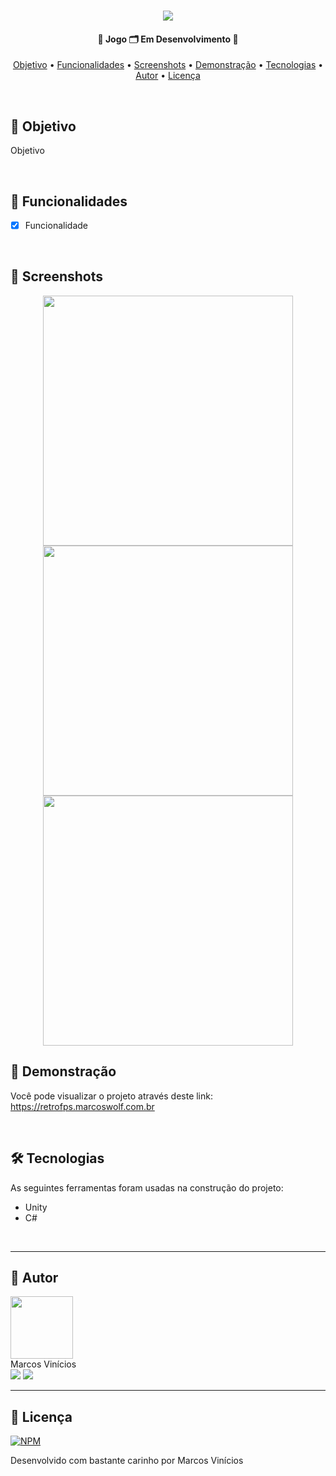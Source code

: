 <h1 align="center">
    <img src="https://github.com/MarcosWolf/retroFPS/assets/26293082/93bb233e-fa75-408c-bf32-6f58011b07e7">
</h1>

<h4 align="center"> 
	🚧  Jogo 🗂️ Em Desenvolvimento 🚧
</h4>

<p align="center">
 <a href="#objetivo">Objetivo</a> • 
 <a href="#funcionalidades">Funcionalidades</a> • 
 <a href="#screenshots">Screenshots</a> • 
 <a href="#demonstracao">Demonstração</a> • 
 <a href="#tecnologias">Tecnologias</a> • 
 <a href="#autor">Autor</a> • 
 <a href="#licenca">Licença</a>
</p>

<br />


<div id="objetivo">
   
   ## 🎯 Objetivo

   Objetivo
   
</div>

<br />

<div id="funcionalidades">

## 📝 Funcionalidades

- [x] Funcionalidade

</div>

<br />

<div id="screenshots">

  ## 🎨 Screenshots

<p align="center">
  <img src="https://github.com/MarcosWolf/retroFPS/assets/26293082/28ddc0b0-cd5b-486c-bccb-395499ebdd65" width="400px">
  <img src="https://github.com/MarcosWolf/retroFPS/assets/26293082/0c8e8d36-42a3-412a-9602-984d1aa34d8f" width="400px">
  <img src="https://github.com/MarcosWolf/retroFPS/assets/26293082/79017086-9e1c-47a6-8bb8-43961de35903" width="400px">
</p>


</div>

<div id="demonstracao">

   ## 🚀 Demonstração

   Você pode visualizar o projeto através deste link: <br/>
   <a target="_blank" href="https://retrofps.marcoswolf.com.br">https://retrofps.marcoswolf.com.br</a>
   
</div>

<br />

<div id="tecnologias">
   
   ## 🛠 Tecnologias
   
   As seguintes ferramentas foram usadas na construção do projeto:
   
   - Unity
   - C#

</div>

<br />

<div id="autor">
 
---
 
   ## 🐺 Autor

   <a href="https://www.marcoswolf.com.br/">
    <img style="width:100px" src="https://avatars.githubusercontent.com/u/26293082?v=4" alt=""/>
    <br />    
   </a>
   Marcos Vinícios

   <div>
   	<a href="mailto:contato@marcoswolf.com.br"><img src="https://img.shields.io/badge/Gmail-D14836?style=for-the-badge&logo=gmail&logoColor=white"/></a>
   	<a href="https://www.linkedin.com/in/marcoswolf/" target="_blank" rel="noopener noreferrer"><img src="https://img.shields.io/badge/LinkedIn-0077B5?style=for-the-badge&logo=linkedin&logoColor=white"/></a>
   </div>
</div>

---

<div id="licenca">

   ## 📜 Licença

   [![NPM](https://img.shields.io/npm/l/react)](https://github.com/MarcosWolf/retrofps/blob/main/LICENCE)

   Desenvolvido com bastante carinho por Marcos Vinícios

</div>

<br />
